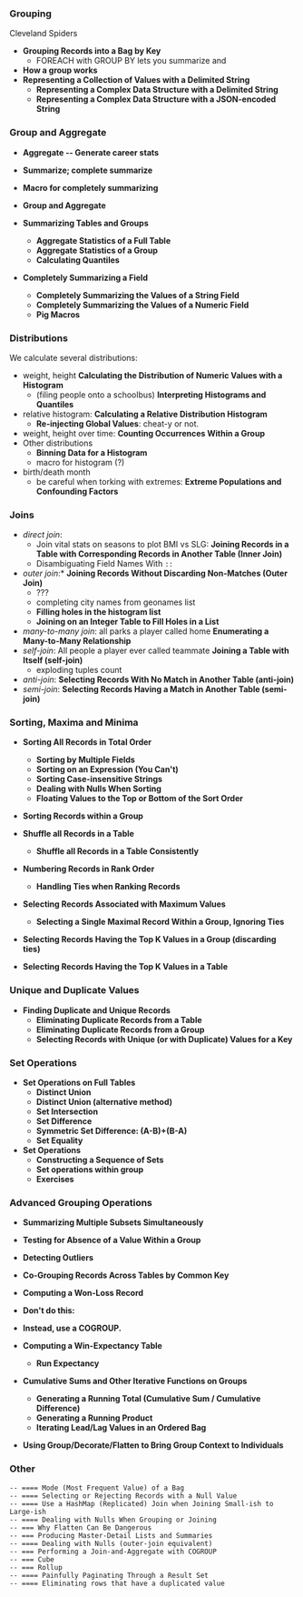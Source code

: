 
### Grouping

Cleveland Spiders

* **Grouping Records into a Bag by Key**
  - FOREACH with GROUP BY lets you summarize and
* **How a group works**
* **Representing a Collection of Values with a Delimited String**
  - **Representing a Complex Data Structure with a Delimited String**
  - **Representing a Complex Data Structure with a JSON-encoded String**

### Group and Aggregate

* **Aggregate -- Generate career stats**
* **Summarize; complete summarize**
* **Macro for completely summarizing**

* **Group and Aggregate**
* **Summarizing Tables and Groups**
  - **Aggregate Statistics of a Full Table**
  - **Aggregate Statistics of a Group**
  - **Calculating Quantiles**

* **Completely Summarizing a Field**
  - **Completely Summarizing the Values of a String Field**
  - **Completely Summarizing the Values of a Numeric Field**
  - **Pig Macros**

### Distributions

We calculate several distributions:

* weight, height **Calculating the Distribution of Numeric Values with a Histogram**
  - (filing people onto a schoolbus) **Interpreting Histograms and Quantiles**
* relative histogram: **Calculating a Relative Distribution Histogram**
  - **Re-injecting Global Values**: cheat-y or not.
* weight, height over time: **Counting Occurrences Within a Group**
* Other distributions
  - **Binning Data for a Histogram**
  - macro for histogram (?)
* birth/death month
  - be careful when torking with extremes: **Extreme Populations and Confounding Factors**

### Joins

* _direct join_:
  - Join vital stats on seasons to plot BMI vs SLG: **Joining Records in a Table with Corresponding Records in Another Table (Inner Join)**
  - Disambiguating Field Names With `::`
* _outer join_:* **Joining Records Without Discarding Non-Matches (Outer Join)**
  - ???
  - completing city names from geonames list
  - **Filling holes in the histogram list**
  - **Joining on an Integer Table to Fill Holes in a List**
* _many-to-many join_: all parks a player called home **Enumerating a Many-to-Many Relationship**
* _self-join_: All people a player ever called teammate **Joining a Table with Itself (self-join)**
  - exploding tuples count
* _anti-join_: **Selecting Records With No Match in Another Table (anti-join)**
* _semi-join_: **Selecting Records Having a Match in Another Table (semi-join)**

### Sorting, Maxima and Minima

* **Sorting All Records in Total Order**
  - **Sorting by Multiple Fields**
  - **Sorting on an Expression (You Can't)**
  - **Sorting Case-insensitive Strings**
  - **Dealing with Nulls When Sorting**
  - **Floating Values to the Top or Bottom of the Sort Order**
* **Sorting Records within a Group**
* **Shuffle all Records in a Table**
  - **Shuffle all Records in a Table Consistently**
* **Numbering Records in Rank Order**
  - **Handling Ties when Ranking Records**
	
* **Selecting Records Associated with Maximum Values**
  - **Selecting a Single Maximal Record Within a Group, Ignoring Ties**
* **Selecting Records Having the Top K Values in a Group (discarding ties)**
* **Selecting Records Having the Top K Values in a Table**

### Unique and Duplicate Values

* **Finding Duplicate and Unique Records**
  - **Eliminating Duplicate Records from a Table**
  - **Eliminating Duplicate Records from a Group**
  - **Selecting Records with Unique (or with Duplicate) Values for a Key**

### Set Operations

* **Set Operations on Full Tables**
  - **Distinct Union**
  - **Distinct Union (alternative method)**
  - **Set Intersection**
  - **Set Difference**
  - **Symmetric Set Difference: (A-B)+(B-A)**
  - **Set Equality**
* **Set Operations**
  - **Constructing a Sequence of Sets**
  - **Set operations within group**
  - **Exercises**

### Advanced Grouping Operations

* **Summarizing Multiple Subsets Simultaneously**
	
* **Testing for Absence of a Value Within a Group**
* **Detecting Outliers**

* **Co-Grouping Records Across Tables by Common Key**
* **Computing a Won-Loss Record**
* **Don't do this:**
* **Instead, use a COGROUP.**
* **Computing a Win-Expectancy Table**
  - **Run Expectancy**

* **Cumulative Sums and Other Iterative Functions on Groups**
  - **Generating a Running Total (Cumulative Sum / Cumulative Difference)**
  - **Generating a Running Product**
  - **Iterating Lead/Lag Values in an Ordered Bag**

* **Using Group/Decorate/Flatten to Bring Group Context to Individuals**


### Other

	-- ==== Mode (Most Frequent Value) of a Bag
	-- ==== Selecting or Rejecting Records with a Null Value
	-- ==== Use a HashMap (Replicated) Join when Joining Small-ish to Large-ish
	-- ==== Dealing with Nulls When Grouping or Joining
	-- === Why Flatten Can Be Dangerous
	-- === Producing Master-Detail Lists and Summaries
	-- ==== Dealing with Nulls (outer-join equivalent)
	-- === Performing a Join-and-Aggregate with COGROUP
	-- === Cube
	-- === Rollup
	-- ==== Painfully Paginating Through a Result Set
	-- ==== Eliminating rows that have a duplicated value
